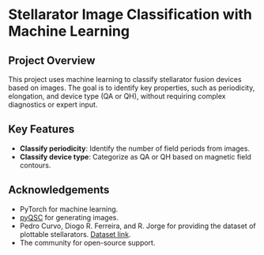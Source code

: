 # Stellarator Image Classification with Machine Learning

## Project Overview
This project uses machine learning to classify stellarator fusion devices based on images. The goal is to identify key properties, such as periodicity, elongation, and device type (QA or QH), without requiring complex diagnostics or expert input.

## Key Features
- **Classify periodicity**: Identify the number of field periods from images.
- **Classify device type**: Categorize as QA or QH based on magnetic field contours.

## Acknowledgements
- PyTorch for machine learning.
- [pyQSC](https://github.com/landreman/pyQSC) for generating images.
- Pedro Curvo, Diogo R. Ferreira, and R. Jorge for providing the dataset of plottable stellarators. [Dataset link](https://zenodo.org/records/13623959).
- The community for open-source support.
